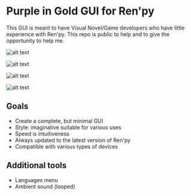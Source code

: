 # Purple in Gold GUI for Ren'py
This GUI is meant to have Visual Novel/Game developers who have little experience with Ren'py.
This repo is public to help and to give the opportunity to help me.

![alt text](https://github.com/DonRP/PG-GUI/blob/master/images/Main_menu.webp "Main menu")

![alt text](https://github.com/DonRP/PG-GUI/blob/master/images/Save.webp "Save")

![alt text](https://github.com/DonRP/PG-GUI/blob/master/images/Load.webp "Load")

![alt text](https://github.com/DonRP/PG-GUI/blob/master/images/Options.webp "Options")

## Goals
- Create a complete, but minimal GUI
- Style: imaginative suitable for various uses
- Speed is intuitiveness
- Always updated to the latest version of Ren'py
- Compatible with various types of devices

## Additional tools
- Languages menu
- Ambient sound (looped)

